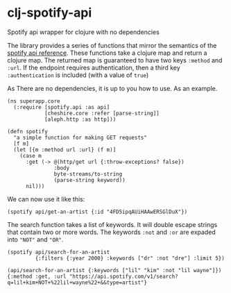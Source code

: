 # clj-spotify-api
Spotify api wrapper for clojure with no dependencies


The library provides a series of functions that mirror the semantics of the [spotify api reference](https://developer.spotify.com/web-api/endpoint-reference/). These functions take a clojure map and return a clojure map.
The returned map is guaranteed to have two keys `:method` and `:url`. If the endpoint requires authentication, then a third key `:authentication` is included (with a value of `true`)

As There are no dependencies, it is up to you how to use. As an example.

```
(ns superapp.core
  (:require [spotify.api :as api]
            [cheshire.core :refer [parse-string]]
            [aleph.http :as http]))

(defn spotify
  "a simple function for making GET requests"
  [f m]
  (let [{m :method url :url} (f m)]
    (case m
      :get (-> @(http/get url {:throw-exceptions? false})
               :body
               byte-streams/to-string
               (parse-string keyword))
      nil)))
```
We can now use it like this:

```
(spotify api/get-an-artist {:id "4FD5ipqAUiHAAwERSGlDuX"})
```
The search function takes a list of keywords. It will double escape strings that contain two or more words. The keywords `:not` and `:or` are expaded into `"NOT"` and `"OR"`.

```
(spotify api/search-for-an-artist
         {:filters {:year 2000} :keywords ["dr" :not "dre"] :limit 5})
```
```
(api/search-for-an-artist {:keywords ["lil" "kim" :not "lil wayne"]})
{:method :get, :url "https://api.spotify.com/v1/search?q=lil+kim+NOT+%22lil+wayne%22+&&type=artist"}
```

